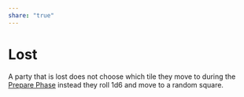```yaml
---  
share: "true"  
---  
```

  
# Lost    
    
A party that is lost does not choose which tile they move to during the [Prepare Phase](./Prepare%20Phase.html) instead they roll 1d6 and move to a random square.